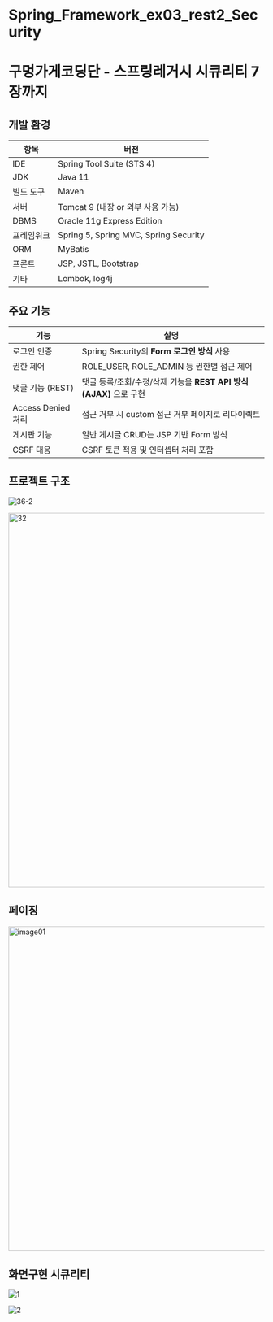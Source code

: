 #  Spring_Framework_ex03_rest2_Security # 

# 구멍가게코딩단 - 스프링레거시 시큐리티 7장까지 # 


## 개발 환경 ##

| 항목 | 버전 |
|------|------|
| IDE | Spring Tool Suite (STS 4) |
| JDK | Java 11 |
| 빌드 도구 | Maven |
| 서버 | Tomcat 9 (내장 or 외부 사용 가능) |
| DBMS | Oracle 11g Express Edition |
| 프레임워크 | Spring 5, Spring MVC, Spring Security |
| ORM | MyBatis |
| 프론트 | JSP, JSTL, Bootstrap |
| 기타 | Lombok, log4j |



## 주요 기능 ##
| 기능 | 설명 |
|------|------|
| 로그인 인증 | Spring Security의 **Form 로그인 방식** 사용 |
| 권한 제어 | ROLE_USER, ROLE_ADMIN 등 권한별 접근 제어 |
| 댓글 기능 (REST) | 댓글 등록/조회/수정/삭제 기능을 **REST API 방식(AJAX)** 으로 구현 |
| Access Denied 처리 | 접근 거부 시 custom 접근 거부 페이지로 리다이렉트 |
| 게시판 기능 | 일반 게시글 CRUD는 JSP 기반 Form 방식 |
| CSRF 대응 | CSRF 토큰 적용 및 인터셉터 처리 포함 |

## 프로젝트 구조 ##
![36-2](https://github.com/user-attachments/assets/1a9764ec-5131-4473-a745-d9e0d37e3062)

<img width="773" height="737" alt="32" src="https://github.com/user-attachments/assets/1a80ad46-7e70-42a2-9271-dd322c35af45" />

## 페이징  ##
<img width="773" height="639" alt="image01" src="https://github.com/user-attachments/assets/ff4b8191-cdf4-484a-8d8c-f5e03681e461" />




## 화면구현 시큐리티 ##
![1](https://github.com/user-attachments/assets/d3ebec01-ef1d-4d7d-a2aa-2651a8c31a02)

![2](https://github.com/user-attachments/assets/abfa924c-6cbf-4a10-bf88-0d786554273d)
